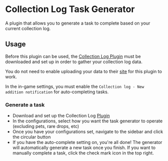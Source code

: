# Collection Log Task Generator
A plugin that allows you to generate a task to complete based on your current collection log.

## Usage
Before this plugin can be used, the [Collection Log Plugin](https://github.com/evansloan/collection-log) must be downloaded and set up in order to gather your collection log data.

You do not need to enable uploading your data to their [site](https://collectionlog.net/) for this plugin to work.

In the in-game settings, you must enable the `Collection log - New addition notification` for auto-completing tasks.

### Generate a task
* Download and set up the Collection Log [Plugin](https://github.com/evansloan/collection-log)
* In the configurations, select how you want the task generator to operate (excluding pets, rare drops, etc)
* Once you have your configurations set, navigate to the sidebar and click the circular button
* If you have the auto-complete setting on, you're all done! The generator will automatically generate a new task once you finish. If you want to manually complete a task, click the check mark icon in the top right.
